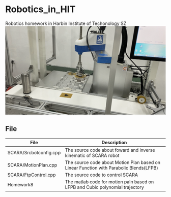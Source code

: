 # Robotics_in_HIT
Robotics homework in Harbin Institute of Techonology SZ
![SCARA](SCARA.png)

## File

| File                   | Description                                                                            |
| ---------------------- | -------------------------------------------------------------------------------------- |
| SCARA/Srcbotconfig.cpp | The source code about foward and inverse kinematic of SCARA robot                      |
| SCARA/MotionPlan.cpp   | The source code about Motion Plan based on Linear Function with Parabolic Blends(LFPB) |
| SCARA/FtpControl.cpp   | The source code to control SCARA                                                       |
| Homework8              | The matlab code for motion paln based on LFPB and Cubic polynomial trajectory          |